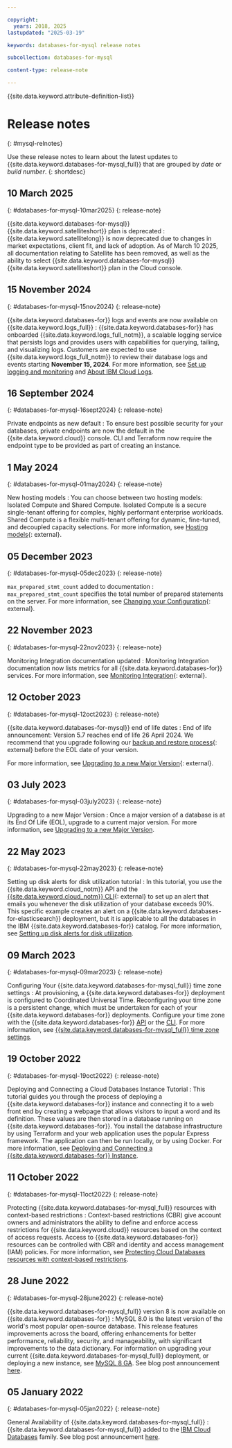 ```yaml
---

copyright:
  years: 2018, 2025
lastupdated: "2025-03-19"

keywords: databases-for-mysql release notes

subcollection: databases-for-mysql

content-type: release-note

---
```


{{site.data.keyword.attribute-definition-list}}

# Release notes
{: #mysql-relnotes}

Use these release notes to learn about the latest updates to {{site.data.keyword.databases-for-mysql_full}} that are grouped by _date_ or _build number_.
{: shortdesc}

## 10 March 2025
{: #databases-for-mysql-10mar2025}
{: release-note}

{{site.data.keyword.databases-for-mysql}} {{site.data.keyword.satelliteshort}} plan is deprecated
:   {{site.data.keyword.satellitelong}} is now deprecated due to changes in market expectations, client fit, and lack of adoption. As of March 10 2025, all documentation relating to Satellite has been removed, as well as the ability to select {{site.data.keyword.databases-for-mysql}} {{site.data.keyword.satelliteshort}} plan in the Cloud console.

## 15 November 2024
{: #databases-for-mysql-15nov2024}
{: release-note}

{{site.data.keyword.databases-for}} logs and events are now available on {{site.data.keyword.logs_full}}
: {{site.data.keyword.databases-for}} has onboarded {{site.data.keyword.logs_full_notm}}, a scalable logging service that persists logs and provides users with capabilities for querying, tailing, and visualizing logs. Customers are expected to use {{site.data.keyword.logs_full_notm}} to review their database logs and events starting **November 15, 2024**. For more information, see [Set up logging and monitoring](/docs/databases-for-elasticsearch?topic=databases-for-mysql-getting-started-cdb-logging-monitoring) and [About IBM Cloud Logs](/docs/cloud-logs?topic=cloud-logs-about-cl).

## 16 September 2024
{: #databases-for-mysql-16sept2024}
{: release-note}

Private endpoints as new default
:  To ensure best possible security for your databases, private endpoints are now the default in the {{site.data.keyword.cloud}} console. CLI and Terraform now require the endpoint type to be provided as part of creating an instance.

## 1 May 2024
{: #databases-for-mysql-01may2024}
{: release-note}

New hosting models
:  You can choose between two hosting models: Isolated Compute and Shared Compute. Isolated Compute is a secure single-tenant offering for complex, highly performant enterprise workloads. Shared Compute is a flexible multi-tenant offering for dynamic, fine-tuned, and decoupled capacity selections. For more information, see [Hosting models](/docs/cloud-databases?topic=cloud-databases-hosting-types){: external}.

## 05 December 2023
{: #databases-for-mysql-05dec2023}
{: release-note}

`max_prepared_stmt_count` added to documentation
:  `max_prepared_stmt_count` specifies the total number of prepared statements on the server. For more information, see [Changing your Configuration](/docs/databases-for-mysql?topic=databases-for-mysql-changing-configuration){: external}.

## 22 November 2023
{: #databases-for-mysql-22nov2023}
{: release-note}

Monitoring Integration documentation updated
:  Monitoring Integration documentation now lists metrics for all {{site.data.keyword.databases-for}} services. For more information, see [Monitoring Integration](/docs/cloud-databases?topic=cloud-databases-monitoring){: external}.

## 12 October 2023
{: #databases-for-mysql-12oct2023}
{: release-note}

{{site.data.keyword.databases-for-mysql}} end of life dates
:  End of life announcement: Version 5.7 reaches end of life 26 April 2024. We recommend that you upgrade following our [backup and restore process](/docs/cloud-databases?topic=cloud-databases-dashboard-backups){: external} before the EOL date of your version.

For more information, see [Upgrading to a new Major Version](/docs/databases-for-mysql?topic=databases-for-mysql-mysql-upgrading){: external}.

## 03 July 2023
{: #databases-for-mysql-03july2023}
{: release-note}

Upgrading to a new Major Version
:  Once a major version of a database is at its End Of Life (EOL), upgrade to a current major version. For more information, see [Upgrading to a new Major Version](/docs/databases-for-mysql?topic=databases-for-mysql-mysql-upgrading).

## 22 May 2023
{: #databases-for-mysql-22may2023}
{: release-note}

Setting up disk alerts for disk utilization tutorial
:  In this tutorial, you use the {{site.data.keyword.cloud_notm}} API and the [{{site.data.keyword.cloud_notm}} CLI](https://cloud.ibm.com/docs/cli?topic=cli-getting-started){: external} to set up an alert that emails you whenever the disk utilization of your database exceeds 90%. This specific example creates an alert on a {{site.data.keyword.databases-for-elasticsearch}} deployment, but it is applicable to all the databases in the IBM {{site.data.keyword.databases-for}} catalog. For more information, see [Setting up disk alerts for disk utilization](/docs/databases-for-mysql?topic=databases-for-mysql-disk-util-alert-tutorial).

## 09 March 2023
{: #databases-for-mysql-09mar2023}
{: release-note}

Configuring Your {{site.data.keyword.databases-for-mysql_full}} time zone settings
:  At provisioning, a {{site.data.keyword.databases-for}} deployment is configured to Coordinated Universal Time. Reconfiguring your time zone is a persistent change, which must be undertaken for each of your {{site.data.keyword.databases-for}} deployments. Configure your time zone with the {{site.data.keyword.databases-for}} [API](https://cloud.ibm.com/apidocs/cloud-databases-api/cloud-databases-api-v5#introduction) or the [CLI](/docs/databases-cli-plugin). For more information, see [{{site.data.keyword.databases-for-mysql_full}} time zone settings](/docs/databases-for-mysql?topic=databases-for-mysql-changing-configuration&interface=cli#mem-settings).

## 19 October 2022
{: #databases-for-mysql-19oct2022}
{: release-note}

Deploying and Connecting a Cloud Databases Instance Tutorial
:  This tutorial guides you through the process of deploying a {{site.data.keyword.databases-for}} instance and connecting it to a web front end by creating a webpage that allows visitors to input a word and its definition. These values are then stored in a database running on {{site.data.keyword.databases-for}}. You install the database infrastructure by using Terraform and your web application uses the popular Express framework. The application can then be run locally, or by using Docker. For more information, see [Deploying and Connecting a {{site.data.keyword.databases-for}} Instance](/docs/databases-for-mysql?topic=cloud-databases-create-instance-tutorial).

## 11 October 2022
{: #databases-for-mysql-11oct2022}
{: release-note}

Protecting {{site.data.keyword.databases-for-mysql_full}} resources with context-based restrictions
:  Context-based restrictions (CBR) give account owners and administrators the ability to define and enforce access restrictions for {{site.data.keyword.cloud}} resources based on the context of access requests. Access to {{site.data.keyword.databases-for}} resources can be controlled with CBR and identity and access management (IAM) policies. For more information, see [Protecting Cloud Databases resources with context-based restrictions](/docs/databases-for-mysql?topic=cloud-databases-cbr&interface=ui).

## 28 June 2022
{: #databases-for-mysql-28june2022}
{: release-note}

{{site.data.keyword.databases-for-mysql_full}} version 8 is now available on {{site.data.keyword.databases-for}}
:  MySQL 8.0 is the latest version of the world's most popular open-source database. This release features improvements across the board, offering enhancements for better performance, reliability, security, and manageability, with significant improvements to the data dictionary. For information on upgrading your current {{site.data.keyword.databases-for-mysql_full}} deployment, or deploying a new instance, see [MySQL 8 GA](https://cloud.ibm.com/docs/databases-for-mysql?topic=databases-for-mysql-mysql8-ga). See blog post announcement [here](https://www.ibm.com/cloud/blog/announcements/ibm-cloud-databases-for-mysql-now-supports-version-8).

## 05 January 2022
{: #databases-for-mysql-05jan2022}
{: release-note}

General Availability of {{site.data.keyword.databases-for-mysql_full}}
:  {{site.data.keyword.databases-for-mysql_full}} added to the [IBM Cloud Databases](https://www.ibm.com/cloud/databases) family. See blog post announcement [here](https://www.ibm.com/cloud/blog/announcements/general-availability-of-ibm-cloud-databases-for-mysql).
